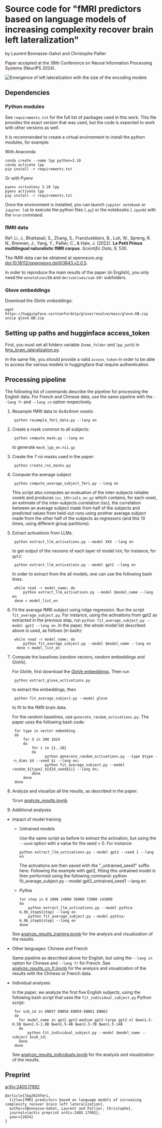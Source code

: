 # Source code for "fMRI predictors based on language models of increasing complexity recover brain left lateralization"
by Laurent Bonnasse-Gahot and Christophe Pallier

Paper accepted at the 38th Conference on Neural Information Processing Systems (NeurIPS 2024).

![Emergence of left lateralization with the size of the encoding models](lr_asym.png)

## Dependencies

### Python modules

See `requirements.txt` for the full list of packages used in this work. This file provides the exact version that was used, but the code is expected to work with other versions as well.

It is recommended to create a virtual environment to install the python modules, for example:

With Anaconda

    conda create --name lpp python=3.10
    conda activate lpp
    pip install -r requirements.txt

Or with Pyenv

    pyenv virtualenv 3.10 lpp
    pyenv activate lpp
    pip install -r requirements.txt

Once the environment is installed, you can launch `jupyter notebook` or `jupyter lab` to execute the python files (`.py`) or the notebooks (`.ipynb`) with the `%run` command.

### fMRI data

Ref: Li, J., Bhattasali, S., Zhang, S., Franzluebbers, B., Luh, W., Spreng, R. N., Brennen, J., Yang, Y., Pallier, C., & Hale, J. (2022). **Le Petit Prince multilingual naturalistic fMRI corpus**. _Scientific Data_, 9, 530.

The fMRI data can be obtained at openneuro.org: [doi:10.18112/openneuro.ds003643.v2.0.5](https://doi.org/10.18112/openneuro.ds003643.v2.0.5).

In order to reproduce the main results of the paper (in English), you only need the `annotation/EN` and `derivatives/sub-EN*` subfolders.

### Glove embeddings

Download the _GloVe embeddings_:

	wget https://huggingface.co/stanfordnlp/glove/resolve/main/glove.6B.zip
	unzip glove.6B.zip

## Setting up paths and hugginface access_token

First, you must set all folders variable (`home_folder` and `lpp_path`) in [llms_brain_lateralization.py](llms_brain_lateralization.py).

In the same file, you should provide a valid `access_token` in order to be able to access the various models in huggingface that require authentication.

## Processing pipeline

The following list of commands describe the pipeline for processing the English data. For French and Chinese data, use the same pipeline with the `--lang fr` and `--lang cn` option respectively.

1. Resample fMRI data to 4x4x4mm voxels:

        python resample_fmri_data.py --lang en

1. Create a mask common to all subjects:

        python compute_mask.py --lang en

   to generate `mask_lpp_en.nii.gz`

1. Create the 7 roi masks used in the paper:

        python create_roi_masks.py

1. Compute the average subject

        python compute_average_subject_fmri.py --lang en

   This script also computes an evaluation of the inter-subjects reliable voxels and produces `isc_10trials_en.gz` which contains, for each voxel, an estimate of the inter-subjects correlation (isc), the correlation between an average subject made from half of the subjects and predicted values from held-out runs using another average subject made from the other half of the subjects as regressors (and this 10 times, using different group partitions).

1. Extract activations from LLMs.

        python extract_llm_activations.py --model XXX --lang en

   to get output of the neurons of each layer of model `XXX`; for instance, for `gpt2`:

        python extract_llm_activations.py --model gpt2 --lang en

   In order to extract from the all models, one can use the following bash lines:

        while read -r model_name; do
            python extract_llm_activations.py --model $model_name --lang en
        done < model_list_en

1. Fit the average fMRI subject using ridge regression. Run the script `fit_average_subject.py`. For instance, using the activations from gpt2 as extracted in the previous step, run `python fit_average_subject.py --model gpt2 --lang en`. In the paper, the whole model list described above is used, as follows (in bash):

        while read -r model_name; do
            python fit_average_subject.py --model $model_name --lang en
         done < model_list_en

1. Compute the baselines (random vectors, random embeddings and GloVe).

    For GloVe, first download the [GloVe embeddings](https://nlp.stanford.edu/projects/glove/). Then run

	    python extract_glove_activations.py

	to extract the embeddings, then

	    python fit_average_subject.py --model glove

	to fit to the fMRI brain data.

   For the random baselines, use `generate_random_activations.py`. The paper uses the following bash code:

        for type in vector embedding
        do
            for d in 300 1024
            do
                for i in {1..10}
                do
                      python generate_random_activations.py --type $type --n_dims $d --seed $i --lang en;
                      python fit_average_subject.py --model random_${type}_${d}d_seed${i} --lang en;
                done
            done
        done

1. Analyze and visualize all the results, as described in the paper:

   %run [analyze_results.ipynb](analyze_results.ipynb)

1. Additional analyses

+ Impact of model training

  + Untrained models

    Use the same script as before to extract the activation, but using the `--seed` option with a value for the seed > 0. For instance:

        python extract_llm_activations.py --model gpt2 --seed 1 --lang en

    The activations are then saved with the "_untrained_seed1" suffix here. Following the example with gpt2, fitting this untrained model is then performed using the following command:
        python fit_average_subject.py --model gpt2_untrained_seed1 --lang en

  + Pythia

        for step in 0 1000 14000 36000 72000 143000
        do
        	python extract_llm_activations.py --model pythia-6.9b_step${step} --lang en
        	python fit_average_subject.py --model pythia-6.9b_step${step} --lang en
        done

  See [analyze_results_training.ipynb](analyze_results_training.ipynb) for the analysis and visualization of the results.

+ Other languages: Chinese and French

  Same pipeline as described above for English, but using the `--lang cn` option for Chinese and `--lang fr` for French. See [analyze_results_cn_fr.ipynb](analyze_results_cn_fr.ipynb) for the analysis and visualization of the results with the Chinese or French data.

+  Individual analyses

   In the paper, we analyze the first five English subjects, using the following bash script that uses the `fit_individual_subject.py` Python script:

        for sub_id in EN057 EN058 EN059 EN061 EN062
        do
          for model_name in gpt2 gpt2-medium gpt2-large gpt2-xl Qwen1.5-0.5B Qwen1.5-1.8B Qwen1.5-4B Qwen1.5-7B Qwen1.5-14B
          do
              python fit_individual_subject.py --model $model_name --subject $sub_id;
          done
        done

    See [analyze_results_individuals.ipynb](analyze_results_individuals.ipynb) for the analysis and visualization of the results.

## Preprint

[arXiv:2405.17992](http://arxiv.org/abs/2405.17992)

    @article{lbg2024fmri,  
      title={fMRI predictors based on language models of increasing complexity recover brain left lateralization},  
      author={Bonnasse-Gahot, Laurent and Pallier, Christophe},  
      journal={arXiv preprint arXiv:2405.17992},  
      year={2024}
    }
